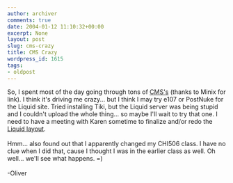 ```yaml
---
author: archiver
comments: true
date: 2004-01-12 11:10:32+00:00
excerpt: None
layout: post
slug: cms-crazy
title: CMS Crazy
wordpress_id: 1615
tags:
- oldpost
---
```


So, I spent most of the day going through tons of <a href="http://www.opensourcecms.com/">CMS's</a> (thanks to Minix for link).  I think it's driving me crazy... but I think I may try e107 or PostNuke for the Liquid site.  Tried installing Tiki, but the Liquid server was being stupid and I couldn't upload the whole thing... so maybe I'll wait to try that one. I need to have a meeting with Karen sometime to finalize and/or redo the <a href="http://www.oliverweb.com/stuff/designs/liquid/04">Liquid layout</a>.<br /><br />Hmm... also found out that I apparently changed my CHI506 class.  I have no clue when I did that, cause I thought I was in the earlier class as well.  Oh well... we'll see what happens. =)<br /><br />-Oliver